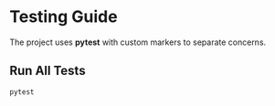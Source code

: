 # Testing Guide

The project uses **pytest** with custom markers to separate concerns.

## Run All Tests
```powershell
pytest
